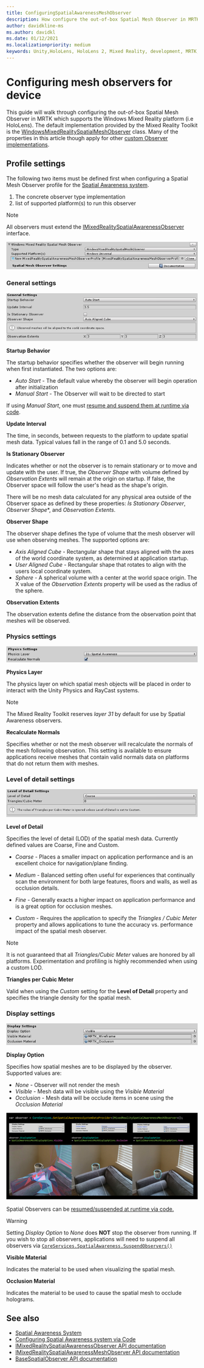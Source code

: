 ```yaml
---
title: ConfiguringSpatialAwarenessMeshObserver
description: How configure the out-of-box Spatial Mesh Observer in MRTK
author: davidkline-ms
ms.author: davidkl
ms.date: 01/12/2021
ms.localizationpriority: medium
keywords: Unity,HoloLens, HoloLens 2, Mixed Reality, development, MRTK,
---
```


# Configuring mesh observers for device

This guide will walk through configuring the out-of-box Spatial Mesh Observer in MRTK which supports the Windows Mixed Reality platform (i.e HoloLens). The default implementation provided by the Mixed Reality Toolkit is the [WindowsMixedRealitySpatialMeshObserver](xref:Microsoft.MixedReality.Toolkit.WindowsMixedReality.SpatialAwareness.WindowsMixedRealitySpatialMeshObserver) class. Many of the properties in this article though apply for other [custom Observer implementations](CreateDataProvider.md).

## Profile settings

The following two items must be defined first when configuring a Spatial Mesh Observer profile for the [Spatial Awareness system](SpatialAwarenessGettingStarted.md).

1. The concrete observer type implementation
1. list of supported platform(s) to run this observer

> [!NOTE]
> All observers must extend the [IMixedRealitySpatialAwarenessObserver](xref:Microsoft.MixedReality.Toolkit.SpatialAwareness.IMixedRealitySpatialAwarenessObserver) interface.

![Mesh Observer General Settings profile](../images/spatial-awareness/SpatialAwarenessMeshObserverProfile_TypesPlatforms.png)

### General settings

![Mesh Observer General Settings](../images/spatial-awareness/MeshObserverGeneralSettings.png)

**Startup Behavior**

The startup behavior specifies whether the observer will begin running when first instantiated. The two options are:

* *Auto Start* - The default value whereby the observer will begin operation after initialization
* *Manual Start* - The Observer will wait to be directed to start

If using *Manual Start*, one must [resume and suspend them at runtime via code](UsageGuide.md#starting-and-stopping-mesh-observation).

**Update Interval**

The time, in seconds, between requests to the platform to update spatial mesh data. Typical values fall in the range of 0.1 and 5.0 seconds.

**Is Stationary Observer**

Indicates whether or not the observer is to remain stationary or to move and update with the user. If true, the *Observer Shape* with volume defined by *Observation Extents* will remain at the origin on startup. If false, the Observer space will follow the user's head as the shape's origin.

There will be no mesh data calculated for any physical area outside of the Observer space as defined by these properties: *Is Stationary Observer*, *Observer Shape**, and *Observation Extents*.

**Observer Shape**

The observer shape defines the type of volume that the mesh observer will use when observing meshes. The supported options are:

* *Axis Aligned Cube* - Rectangular shape that stays aligned with the axes of the world coordinate system, as determined at application startup.
* *User Aligned Cube* - Rectangular shape that rotates to align with the users local coordinate system.
* *Sphere* - A spherical volume with a center at the world space origin. The X value of the *Observation Extents* property will be used as the radius of the sphere.

**Observation Extents**

The observation extents define the distance from the observation point that meshes will be observed.

### Physics settings

![Mesh Observer Physics Settings](../images/spatial-awareness/MeshObserverPhysicsSettings.png)

**Physics Layer**

The physics layer on which spatial mesh objects will be placed in order to interact with the Unity Physics and RayCast systems.

> [!NOTE]
> The Mixed Reality Toolkit reserves *layer 31* by default for use by Spatial Awareness observers.

**Recalculate Normals**

Specifies whether or not the mesh observer will recalculate the normals of the mesh following observation. This setting is available to ensure applications receive meshes that contain valid normals data on platforms that do not return them with meshes.

### Level of detail settings

![Mesh Observer Level of Detail Settings](../images/spatial-awareness/MeshObserverLevelOfDetailSettings.png)

**Level of Detail**

Specifies the level of detail (LOD) of the spatial mesh data. Currently defined values are Coarse, Fine and Custom.

* *Coarse* - Places a smaller impact on application performance and is an excellent choice for navigation/plane finding.

* *Medium* - Balanced setting often useful for experiences that continually scan the environment for both large features, floors and walls, as well as occlusion details.

* *Fine* - Generally exacts a higher impact on application performance and is a great option for occlusion meshes.

* *Custom* - Requires the application to specify the *Triangles / Cubic Meter* property and allows applications to tune the accuracy vs. performance impact of the spatial mesh observer.

> [!NOTE]
> It is not guaranteed that all *Triangles/Cubic Meter* values are honored by all platforms. Experimentation and profiling is highly recommended when using a custom LOD.

**Triangles per Cubic Meter**

Valid when using the *Custom* setting for the **Level of Detail** property and specifies the triangle density for the spatial mesh.

### Display settings

![Mesh Observer Display Settings](../images/spatial-awareness/MeshObserverDisplaySettings.png)

**Display Option**

Specifies how spatial meshes are to be displayed by the observer. Supported values are:

* *None* - Observer will not render the mesh
* *Visible* - Mesh data will be visible using the *Visible Material*
* *Occlusion* - Mesh data will be occlude items in scene using the *Occlusion Material*

![Select the Spatial Awareness System Implementation](../images/spatial-awareness/MRTK_SpatialAwareness_DisplayOptions.jpg)

Spatial Observers can be [resumed/suspended at runtime via code.](UsageGuide.md#starting-and-stopping-mesh-observation)

> [!WARNING]
> Setting *Display Option* to *None* does **NOT** stop the observer from running. If you wish to stop all observers, applications will need to suspend all observers via [`CoreServices.SpatialAwareness.SuspendObservers()`](xref:Microsoft.MixedReality.Toolkit.SpatialAwareness.IMixedRealitySpatialAwarenessSystem.SuspendObservers)

**Visible Material**

Indicates the material to be used when visualizing the spatial mesh.

**Occlusion Material**

Indicates the material to be used to cause the spatial mesh to occlude holograms.

## See also

* [Spatial Awareness System](SpatialAwarenessGettingStarted.md)
* [Configuring Spatial Awareness system via Code](UsageGuide.md)
* [IMixedRealitySpatialAwarenessObserver API documentation](xref:Microsoft.MixedReality.Toolkit.SpatialAwareness.IMixedRealitySpatialAwarenessObserver)
* [IMixedRealitySpatialAwarenessMeshObserver API documentation](xref:Microsoft.MixedReality.Toolkit.SpatialAwareness.IMixedRealitySpatialAwarenessMeshObserver)
* [BaseSpatialObserver API documentation](xref:Microsoft.MixedReality.Toolkit.SpatialAwareness.BaseSpatialObserver)
